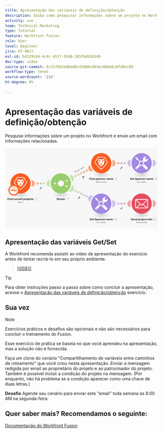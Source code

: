 ```yaml
---
title: Apresentação das variáveis de definição/obtenção
description: Saiba como pesquisar informações sobre um projeto no Workfront e enviar um email com informações relacionadas no [!DNL Adobe Workfront Fusion].
activity: use
team: Technical Marketing
type: Tutorial
feature: Workfront Fusion
role: User
level: Beginner
jira: KT-9017
exl-id: bd329144-4c4c-451f-9340-265fbdb5b249
doc-type: video
source-git-commit: 6c31f8d2e98ad8cd1880cd03ec0b0e6c0fd9ec09
workflow-type: tm+mt
source-wordcount: '214'
ht-degree: 0%

---
```


# Apresentação das variáveis de definição/obtenção

Pesquise informações sobre um projeto no Workfront e envie um email com informações relacionadas.

![Uma imagem do cenário do Fusion](assets/universal-connectors-and-routing-8.png)

## Apresentação das variáveis Get/Set

A Workfront recomenda assistir ao vídeo de apresentação do exercício antes de tentar recriá-lo em seu próprio ambiente.

>[!VIDEO](https://video.tv.adobe.com/v/335276/?quality=12&learn=on)

>[!TIP]
>
>Para obter instruções passo a passo sobre como concluir a apresentação, acesse o [Apresentação das variáveis de definição/obtenção](https://experienceleague.adobe.com/docs/workfront-learn/tutorials-workfront/fusion/exercises/set-get-variables.html?lang=en) exercício.

## Sua vez

>[!NOTE]
>
>Exercícios práticos e desafios são opcionais e não são necessários para concluir o treinamento do Fusion.

Esse exercício de prática se baseia no que você aprendeu na apresentação, mas a solução não é fornecida.

Faça um clone do cenário &quot;Compartilhamento de variáveis entre caminhos de roteamento&quot; que você criou nesta apresentação. Enviar a mensagem redigida por email ao proprietário do projeto e ao patrocinador do projeto. Também é possível incluir a condição do projeto na mensagem. (Por enquanto, não há problema se a condição aparecer como uma chave de duas letras.)

**Desafio** Agende seu cenário para enviar este &quot;email&quot; toda semana às 8:00 AM na segunda-feira.

## Quer saber mais? Recomendamos o seguinte:

[Documentação do Workfront Fusion](https://experienceleague.adobe.com/docs/workfront/using/adobe-workfront-fusion/workfront-fusion-2.html?lang=en)
